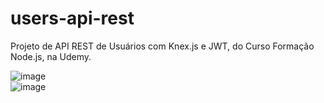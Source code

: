 # users-api-rest
Projeto de API REST de Usuários com Knex.js e JWT, do Curso Formação Node.js, na Udemy.

![image](https://user-images.githubusercontent.com/76854209/164548308-a4432c4c-c18e-4f14-94a9-996814eba32e.png)<br>
![image](https://user-images.githubusercontent.com/76854209/164548244-9546ca8a-9cab-456e-87cf-fed041026296.png)

